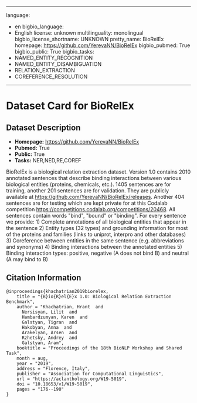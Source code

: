 
---
language: 
- en
bigbio_language: 
- English
license: unknown
multilinguality: monolingual
bigbio_license_shortname: UNKNOWN
pretty_name: BioRelEx
homepage: https://github.com/YerevaNN/BioRelEx
bigbio_pubmed: True
bigbio_public: True
bigbio_tasks: 
- NAMED_ENTITY_RECOGNITION
- NAMED_ENTITY_DISAMBIGUATION
- RELATION_EXTRACTION
- COREFERENCE_RESOLUTION
---


# Dataset Card for BioRelEx

## Dataset Description

- **Homepage:** https://github.com/YerevaNN/BioRelEx
- **Pubmed:** True
- **Public:** True
- **Tasks:** NER,NED,RE,COREF


BioRelEx is a biological relation extraction dataset. Version 1.0 contains 2010
annotated sentences that describe binding interactions between various
biological entities (proteins, chemicals, etc.). 1405 sentences are for
training, another 201 sentences are for validation. They are publicly available
at https://github.com/YerevaNN/BioRelEx/releases. Another 404 sentences are for
testing which are kept private for at this Codalab competition
https://competitions.codalab.org/competitions/20468. All sentences contain words
"bind", "bound" or "binding". For every sentence we provide: 1) Complete
annotations of all biological entities that appear in the sentence 2) Entity
types (32 types) and grounding information for most of the proteins and families
(links to uniprot, interpro and other databases) 3) Coreference between entities
in the same sentence (e.g. abbreviations and synonyms) 4) Binding interactions
between the annotated entities 5) Binding interaction types: positive, negative
(A does not bind B) and neutral (A may bind to B)


## Citation Information

```
@inproceedings{khachatrian2019biorelex,
    title = "{B}io{R}el{E}x 1.0: Biological Relation Extraction Benchmark",
    author = "Khachatrian, Hrant  and
      Nersisyan, Lilit  and
      Hambardzumyan, Karen  and
      Galstyan, Tigran  and
      Hakobyan, Anna  and
      Arakelyan, Arsen  and
      Rzhetsky, Andrey  and
      Galstyan, Aram",
    booktitle = "Proceedings of the 18th BioNLP Workshop and Shared Task",
    month = aug,
    year = "2019",
    address = "Florence, Italy",
    publisher = "Association for Computational Linguistics",
    url = "https://aclanthology.org/W19-5019",
    doi = "10.18653/v1/W19-5019",
    pages = "176--190"
}

```
